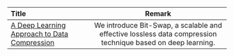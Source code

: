 | Title | Remark |
| :---- | :----: |
| [A Deep Learning Approach to Data Compression](https://bair.berkeley.edu/blog/2019/09/19/bit-swap/)|We introduce Bit-Swap, a scalable and effective lossless data compression technique based on deep learning. |











